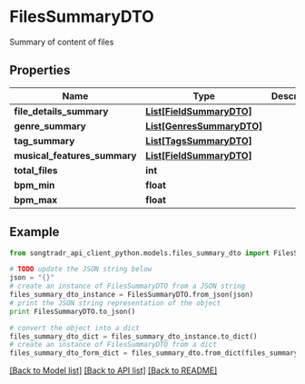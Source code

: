 # FilesSummaryDTO

Summary of content of files

## Properties

Name | Type | Description | Notes
------------ | ------------- | ------------- | -------------
**file_details_summary** | [**List[FieldSummaryDTO]**](FieldSummaryDTO.md) |  | [optional] 
**genre_summary** | [**List[GenresSummaryDTO]**](GenresSummaryDTO.md) |  | [optional] 
**tag_summary** | [**List[TagsSummaryDTO]**](TagsSummaryDTO.md) |  | [optional] 
**musical_features_summary** | [**List[FieldSummaryDTO]**](FieldSummaryDTO.md) |  | [optional] 
**total_files** | **int** |  | 
**bpm_min** | **float** |  | [optional] 
**bpm_max** | **float** |  | [optional] 

## Example

```python
from songtradr_api_client_python.models.files_summary_dto import FilesSummaryDTO

# TODO update the JSON string below
json = "{}"
# create an instance of FilesSummaryDTO from a JSON string
files_summary_dto_instance = FilesSummaryDTO.from_json(json)
# print the JSON string representation of the object
print FilesSummaryDTO.to_json()

# convert the object into a dict
files_summary_dto_dict = files_summary_dto_instance.to_dict()
# create an instance of FilesSummaryDTO from a dict
files_summary_dto_form_dict = files_summary_dto.from_dict(files_summary_dto_dict)
```
[[Back to Model list]](../README.md#documentation-for-models) [[Back to API list]](../README.md#documentation-for-api-endpoints) [[Back to README]](../README.md)


